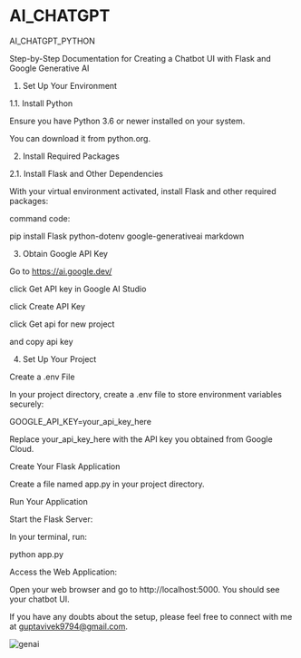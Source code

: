 # AI_CHATGPT
AI_CHATGPT_PYTHON

Step-by-Step Documentation for Creating a Chatbot UI with Flask and Google Generative AI

1. Set Up Your Environment
   
 1.1. Install Python
 
Ensure you have Python 3.6 or newer installed on your system. 

You can download it from python.org.

2. Install Required Packages

2.1. Install Flask and Other Dependencies
   
With your virtual environment activated, install Flask and other required packages:

command code:

pip install Flask python-dotenv google-generativeai markdown

3. Obtain Google API Key
   
  Go to https://ai.google.dev/

   click Get API key in Google AI Studio
   
   click Create API Key
   
   click Get api for new project
   
   and copy api key
   
4. Set Up Your Project
   
 Create a .env File
 
In your project directory, create a .env file to store environment variables securely:

GOOGLE_API_KEY=your_api_key_here

Replace your_api_key_here with the API key you obtained from Google Cloud.

Create Your Flask Application

Create a file named app.py in your project directory.

Run Your Application

Start the Flask Server:

In your terminal, run:

python app.py

Access the Web Application:

Open your web browser and go to http://localhost:5000. You should see your chatbot UI.

If you have any doubts about the setup, please feel free to connect with me at guptavivek9794@gmail.com.

![genai](https://github.com/user-attachments/assets/4f7c406c-6a2d-416a-a815-3b1ecdd8e59d)

